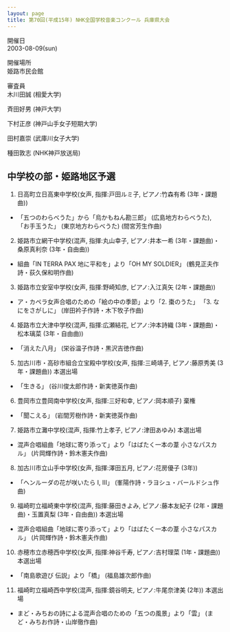 ```yaml
---
layout: page
title: 第70回(平成15年) NHK全国学校音楽コンクール 兵庫県大会
---
```

開催日  
2003-08-09(sun)

開催場所  
姫路市民会館

審査員  
木川田誠 (相愛大学)

斉田好男 (神戸大学)

下村正彦 (神戸山手女子短期大学)

田村嘉崇 (武庫川女子大学)

種田敦志 (NHK神戸放送局)

中学校の部・姫路地区予選
------------------------

1. <span class="choir-name">日高町立日高東中学校</span>(女声, 指揮:戸田ルミ子, ピアノ:竹森有希 (3年・課題曲))
-   「五つのわらべうた」から「烏かもねん勘三郎」 (広島地方わらべうた), 「お手玉うた」 (東京地方わらべうた) (間宮芳生作曲)

2. <span class="choir-name">姫路市立網干中学校</span>(混声, 指揮:丸山幸子, ピアノ:井本一希 (3年・課題曲)・桑原真利奈 (3年・自由曲))
-   組曲「IN TERRA PAX 地に平和を」より「OH MY SOLDIER」 (鶴見正夫作詩・荻久保和明作曲)

3. <span class="choir-name">姫路市立安室中学校</span>(女声, 指揮:野崎知彦, ピアノ:入江真矢 (2年・課題曲))
-   ア・カペラ女声合唱のための「絵の中の季節」より「2. 棗のうた」 「3. なにをさがしに」 (岸田衿子作詩・木下牧子作曲)

4. <span class="choir-name">姫路市立大津中学校</span>(混声, 指揮:広瀬結花, ピアノ:沖本詩織 (3年・課題曲)・松本璃菜 (3年・自由曲))
-   「消えた八月」 (栄谷温子作詩・黒沢吉徳作曲)

5. <span class="choir-name">加古川市・高砂市組合立宝殿中学校</span>(女声, 指揮:三崎靖子, ピアノ:藤原秀美 (3年・課題曲))
本選出場

-   「生きる」 (谷川俊太郎作詩・新実徳英作曲)

6. <span class="choir-name">豊岡市立豊岡南中学校</span>(女声, 指揮:三好和幸, ピアノ:岡本順子)
棄権

-   「聞こえる」 (岩間芳樹作詩・新実徳英作曲)

7. <span class="choir-name">姫路市立灘中学校</span>(混声, 指揮:竹上孝子, ピアノ:津田あゆみ)
本選出場

-   混声合唱組曲「地球に寄り添って」より「はばたく一本の葦 小さなパスカル」 (片岡輝作詩・鈴木憲夫作曲)

8. <span class="choir-name">加古川市立山手中学校</span>(女声, 指揮:澤田五月, ピアノ:花房優子 (3年))
-   「ヘンルーダの花が咲いたら I, III」 (峯陽作詩・ラヨシュ・バールドシュ作曲)

9. <span class="choir-name">福崎町立福崎東中学校</span>(混声, 指揮:藤田きよみ, ピアノ:藤本友紀子 (2年・課題曲)・玉置真梨 (3年・自由曲))
本選出場

-   混声合唱組曲「地球に寄り添って」より「はばたく一本の葦 小さなパスカル」 (片岡輝作詩・鈴木憲夫作曲)

10. <span class="choir-name">赤穂市立赤穂西中学校</span>(女声, 指揮:神谷千寿, ピアノ:吉村理菜 (1年・課題曲))
本選出場

-   「南島歌遊び 伝説」より「橋」 (福島雄次郎作曲)

11. <span class="choir-name">福崎町立福崎西中学校</span>(混声, 指揮:鏡谷明夫, ピアノ:牛尾奈津美 (2年))
本選出場

-   まど・みちおの詩による混声合唱のための「五つの風景」より「雲」 (まど・みちお作詩・山岸徹作曲)
